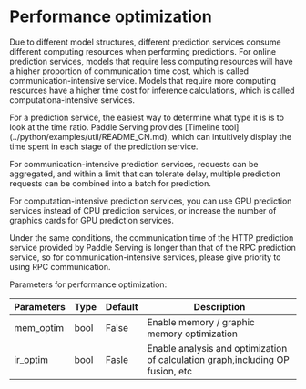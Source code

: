 # Performance optimization

Due to different model structures, different prediction services consume different computing resources when performing predictions. For online prediction services, models that require less computing resources will have a higher proportion of communication time cost, which is called communication-intensive service. Models that require more computing resources have a higher time cost for inference calculations, which is called computationa-intensive services.

For a prediction service, the easiest way to determine what type it is is to look at the time ratio. Paddle Serving provides [Timeline tool] (../python/examples/util/README_CN.md), which can intuitively display the time spent in each stage of the prediction service.

For communication-intensive prediction services, requests can be aggregated, and within a limit that can tolerate delay, multiple prediction requests can be combined into a batch for prediction.

For computation-intensive prediction services, you can use GPU prediction services instead of CPU prediction services, or increase the number of graphics cards for GPU prediction services.

Under the same conditions, the communication time of the HTTP prediction service provided by Paddle Serving is longer than that of the RPC prediction service, so for communication-intensive services, please give priority to using RPC communication.

Parameters for performance optimization:

| Parameters | Type | Default | Description                                                  |
| ---------- | ---- | ------- | ------------------------------------------------------------ |
| mem_optim  | bool | False   | Enable memory / graphic memory optimization                                   |
| ir_optim   | bool | Fasle   | Enable analysis and optimization of calculation graph,including OP fusion, etc |
